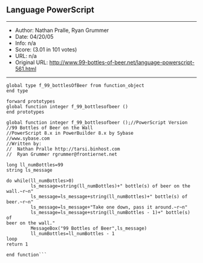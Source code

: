 
## Language PowerScript ##
---
- Author: Nathan Pralle, Ryan Grummer
- Date: 04/20/05
- Info: n/a
- Score:  (3.01 in 101 votes)
- URL: n/a
- Original URL: http://www.99-bottles-of-beer.net/language-powerscript-561.html
---

```$PBExportHeader$f_99_bottlesofbeer.srf
global type f_99_bottlesOfBeer from function_object
end type

forward prototypes
global function integer f_99_bottlesofbeer ()
end prototypes

global function integer f_99_bottlesofbeer ();//PowerScript Version
//99 Bottles of Beer on the Wall
//PowerScript 8.x in PowerBuilder 8.x by Sybase
//www.sybase.com
//Written by:
//  Nathan Pralle http://tarsi.binhost.com
//  Ryan Grummer rgrummer@frontiernet.net

long ll_numBottles=99
string ls_message

do while(ll_numBottles>0)
         ls_message=string(ll_numBottles)+" bottle(s) of beer on the wall.~r~n"
         ls_message=ls_message+string(ll_numBottles)+" bottle(s) of beer.~r~n"
         ls_message=ls_message+"Take one down, pass it around.~r~n"
         ls_message=ls_message+string(ll_numBottles - 1)+" bottle(s) of 
beer on the wall."
         MessageBox("99 Bottles of Beer",ls_message)
         ll_numBottles=ll_numBottles - 1
loop
return 1

end function```